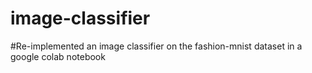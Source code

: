 # image-classifier
#Re-implemented an image classifier on the fashion-mnist dataset in a google colab notebook
